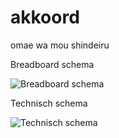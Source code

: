 # akkoord
omae wa mou shindeiru

Breadboard schema

![Breadboard schema](https://preview.ibb.co/ejGcpm/Untitled_Sketch_15_bb.png)

Technisch schema

![Technisch schema](https://preview.ibb.co/neUV9m/Untitled_Sketch_14_schema.png)
